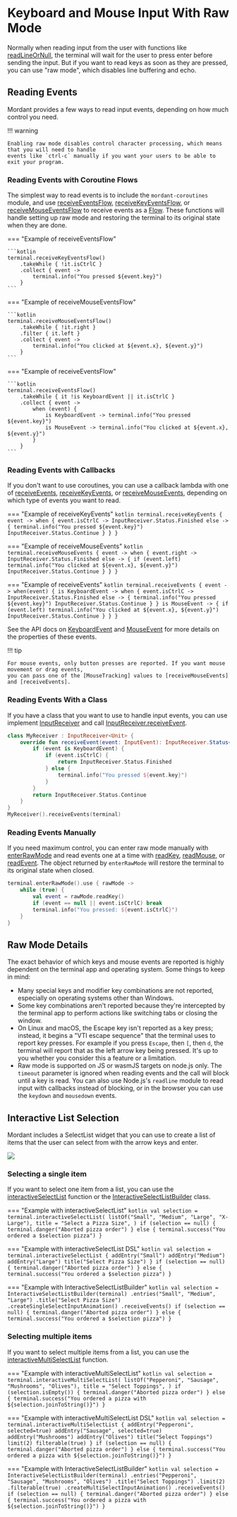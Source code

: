 # Keyboard and Mouse Input With Raw Mode

Normally when reading input from the user with functions like [readLineOrNull], the terminal
will wait for the user to press enter before sending the input. But if you want to read keys as
soon as they are pressed, you can use "raw mode", which disables line buffering and echo.

## Reading Events

Mordant provides a few ways to read input events, depending on how much control you need.

!!! warning

    Enabling raw mode disables control character processing, which means that you will need to handle
    events like `ctrl-c` manually if you want your users to be able to exit your program.


### Reading Events with Coroutine Flows

The simplest way to read events is to include the `mordant-coroutines` module,
and use [receiveEventsFlow], [receiveKeyEventsFlow], or [receiveMouseEventsFlow] to receive
events as a [Flow]. These functions will handle setting up raw mode and restoring the terminal to
its original state when they are done.

=== "Example of receiveEventsFlow"

    ```kotlin
    terminal.receiveKeyEventsFlow()
        .takeWhile { !it.isCtrlC }
        .collect { event ->
            terminal.info("You pressed ${event.key}")
        }
    ```

=== "Example of receiveMouseEventsFlow"

    ```kotlin
    terminal.receiveMouseEventsFlow()
        .takeWhile { !it.right }
        .filter { it.left }
        .collect { event ->
            terminal.info("You clicked at ${event.x}, ${event.y}")
        }
    ```

=== "Example of receiveEventsFlow"

    ```kotlin
    terminal.receiveEventsFlow()
        .takeWhile { it !is KeyboardEvent || it.isCtrlC }
        .collect { event ->
            when (event) {
                is KeyboardEvent -> terminal.info("You pressed ${event.key}")
                is MouseEvent -> terminal.info("You clicked at ${event.x}, ${event.y}")
            }
        }
    ```

### Reading Events with Callbacks

If you don't want to use coroutines, you can use a callback lambda with one of [receiveEvents],
[receiveKeyEvents], or [receiveMouseEvents], depending on which type of events you want to read.

=== "Example of receiveKeyEvents"
    ```kotlin
    terminal.receiveKeyEvents { event ->
        when {
            event.isCtrlC -> InputReceiver.Status.Finished
            else -> {
                terminal.info("You pressed ${event.key}")
                InputReceiver.Status.Continue
            }
        }
    }
    ```

=== "Example of receiveMouseEvents"
    ```kotlin
    terminal.receiveMouseEvents { event ->
        when {
            event.right -> InputReceiver.Status.Finished
            else -> {
                if (event.left) terminal.info("You clicked at ${event.x}, ${event.y}")
                InputReceiver.Status.Continue
            }
        }
    }
    ```

=== "Example of receiveEvents"
    ```kotlin
    terminal.receiveEvents { event ->
        when(event) {
            is KeyboardEvent -> when {
                event.isCtrlC -> InputReceiver.Status.Finished
                else -> {
                    terminal.info("You pressed ${event.key}")
                    InputReceiver.Status.Continue
                }
            }
            is MouseEvent -> {
                if (event.left) terminal.info("You clicked at ${event.x}, ${event.y}")
                InputReceiver.Status.Continue
            }
        }
    }
    ```

See the API docs on [KeyboardEvent] and [MouseEvent] for more details on the properties of these
events.

!!! tip

    For mouse events, only button presses are reported. If you want mouse movement or drag events, 
    you can pass one of the [MouseTracking] values to [receiveMouseEvents] and [receiveEvents].

### Reading Events With a Class

If you have a class that you want to use to handle input events, you can use implement
[InputReceiver] and call [InputReceiver.receiveEvent].

```kotlin
class MyReceiver : InputReceiver<Unit> {
    override fun receiveEvent(event: InputEvent): InputReceiver.Status<Unit> {
        if (event is KeyboardEvent) {
            if (event.isCtrlC) {
                return InputReceiver.Status.Finished
            } else {
                terminal.info("You pressed ${event.key}")
            }
        }
        return InputReceiver.Status.Continue
    }
}
MyReceiver().receiveEvents(terminal)
```

### Reading Events Manually

If you need maximum control, you can enter raw mode manually with [enterRawMode] and read events one
at a time with [readKey], [readMouse], or [readEvent]. The object returned by `enterRawMode` will
restore the terminal to its original state when closed.

```kotlin
terminal.enterRawMode().use { rawMode ->
    while (true) {
        val event = rawMode.readKey()
        if (event == null || event.isCtrlC) break
        terminal.info("You pressed: ${event.isCtrlC}")
    }
}
```

## Raw Mode Details

The exact behavior of which keys and mouse events are reported is highly dependent on the terminal
app and operating system. Some things to keep in mind:

- Many special keys and modifier key combinations are not reported, especially on operating systems
  other than Windows.
- Some key combinations aren't reported because they're intercepted by the terminal app to perform
  actions like switching tabs or closing the window.
- On Linux and macOS, the Escape key isn't reported as a key press; instead, it begins a "VTI escape
  sequence" that the terminal uses to report key presses. For example if you press `Escape`, then `[`,
  then `d`, the terminal will report that as the left arrow key being pressed. It's up to you whether
  you consider this a feature or a limitation. 
- Raw mode is supported on JS or wasmJS targets on node.js only. The `timeout` parameter is ignored
  when reading events and the call will block until a key is read. You can also use Node.js's
  `readline` module to read input with callbacks instead of blocking, or in the browser you can use
  the `keydown` and `mousedown` events.

## Interactive List Selection

Mordant includes a SelectList widget that you can use to create a list of items that the user can
select from with the arrow keys and enter.

![](img/select_list.gif)

### Selecting a single item

If you want to select one item from a list, you can use the [interactiveSelectList] function or 
the [InteractiveSelectListBuilder] class.

=== "Example with interactiveSelectList"
    ```kotlin
    val selection = terminal.interactiveSelectList(
        listOf("Small", "Medium", "Large", "X-Large"),
        title = "Select a Pizza Size",
    )
    if (selection == null) {
        terminal.danger("Aborted pizza order")
    } else {
        terminal.success("You ordered a $selection pizza")
    }
    ```

=== "Example with interactiveSelectList DSL"
    ```kotlin
    val selection = terminal.interactiveSelectList {
        addEntry("Small")
        addEntry("Medium")
        addEntry("Large")
        title("Select Pizza Size")
    }
    if (selection == null) {
        terminal.danger("Aborted pizza order")
    } else {
        terminal.success("You ordered a $selection pizza")
    }
    ```

=== "Example with InteractiveSelectListBuilder"
    ```kotlin
    val selection = InteractiveSelectListBuilder(terminal)
        .entries("Small", "Medium", "Large")
        .title("Select Pizza Size")
        .createSingleSelectInputAnimation()
        .receiveEvents()
    if (selection == null) {
        terminal.danger("Aborted pizza order")
    } else {
        terminal.success("You ordered a $selection pizza")
    }
    ```

### Selecting multiple items

If you want to select multiple items from a list, you can use the [interactiveMultiSelectList]
function.

=== "Example with interactiveMultiSelectList"
    ```kotlin
    val selection = terminal.interactiveMultiSelectList(
        listOf("Pepperoni", "Sausage", "Mushrooms", "Olives"),
        title = "Select Toppings",
    )
    if (selection.isEmpty()) {
        terminal.danger("Aborted pizza order")
    } else {
        terminal.success("You ordered a pizza with ${selection.joinToString()}")
    }
    ```

=== "Example with interactiveMultiSelectList DSL"
    ```kotlin
    val selection = terminal.interactiveMultiSelectList {
        addEntry("Pepperoni", selected=true)
        addEntry("Sausage", selected=true)
        addEntry("Mushrooms")
        addEntry("Olives")
        title("Select Toppings")
        limit(2)
        filterable(true)
    }
    if (selection == null) {
        terminal.danger("Aborted pizza order")
    } else {
        terminal.success("You ordered a pizza with ${selection.joinToString()}")
    }
    ```

=== "Example with InteractiveSelectListBuilder"
    ```kotlin
    val selection = InteractiveSelectListBuilder(terminal)
        .entries("Pepperoni", "Sausage", "Mushrooms", "Olives")
        .title("Select Toppings")
        .limit(2)
        .filterable(true)
        .createMultiSelectInputAnimation()
        .receiveEvents()
    if (selection == null) {
        terminal.danger("Aborted pizza order")
    } else {
        terminal.success("You ordered a pizza with ${selection.joinToString()}")
    }
    ```

[Flow]:                         https://kotlinlang.org/docs/reference/coroutines/flow.html
[InputEvent]:                   api/mordant/com.github.ajalt.mordant.input/-input-event/index.html
[InputReceiver.receiveEvent]:   api/mordant/com.github.ajalt.mordant.input/-input-receiver/receive-event.html
[InputReceiver]:                api/mordant/com.github.ajalt.mordant.input/-input-receiver/index.html
[InteractiveSelectListBuilder]: api/mordant/com.github.ajalt.mordant.input/-interactive-select-list-builder/index.html
[KeyboardEvent]:                api/mordant/com.github.ajalt.mordant.input/-keyboard-event/index.html
[MouseEvent]:                   api/mordant/com.github.ajalt.mordant.input/-mouse-event/index.html
[MouseTracking]:                api/mordant/com.github.ajalt.mordant.input/-mouse-tracking/index.html
[enterRawMode]:                 api/mordant/com.github.ajalt.mordant.input/enter-raw-mode.html
[interactiveMultiSelectList]:   api/mordant/com.github.ajalt.mordant.input/interactive-multi-select-list.html
[interactiveSelectList]:        api/mordant/com.github.ajalt.mordant.input/interactive-select-list.html
[readEvent]:                    api/mordant/com.github.ajalt.mordant.input/-raw-mode-scope/read-event.html
[readKey]:                      api/mordant/com.github.ajalt.mordant.input/-raw-mode-scope/read-key.html
[readLineOrNull]:               api/mordant/com.github.ajalt.mordant.terminal/-terminal/read-line-or-null.html
[readMouse]:                    api/mordant/com.github.ajalt.mordant.input/-raw-mode-scope/read-mouse.html
[receiveEvents]:                api/mordant/com.github.ajalt.mordant.input/receive-events.html
[receiveEventsFlow]:            api/extensions/mordant-coroutines/com.github.ajalt.mordant.input.coroutines/receive-events-flow.html
[receiveKeyEventsFlow]:         api/extensions/mordant-coroutines/com.github.ajalt.mordant.input.coroutines/receive-key-events-flow.html
[receiveKeyEvents]:             api/mordant/com.github.ajalt.mordant.input/receive-key-events.html
[receiveMouseEventsFlow]:       api/extensions/mordant-coroutines/com.github.ajalt.mordant.input.coroutines/receive-mouse-events-flow.html
[receiveMouseEvents]:           api/mordant/com.github.ajalt.mordant.input/receive-mouse-events.html
